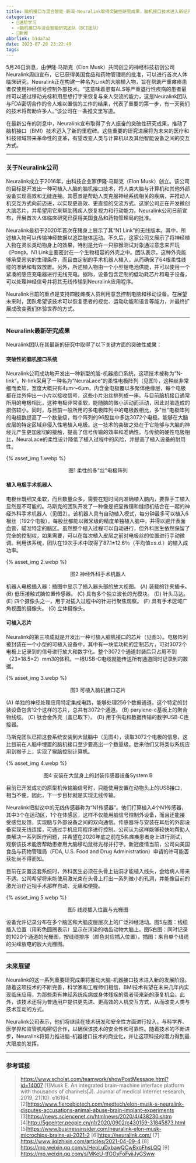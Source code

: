 ```yaml
---
title: 脑机接口与混合智能-新闻-Neuralink取得突破性研究成果，脑机接口技术进入新纪元
categories:
  - 🌙进阶学习
  - ⭐脑机接口与混合智能研究团队（BCI团队）
  - 💫新闻
abbrlink: b1da7a2
date: 2023-07-20 23:22:49
tags:
---
```


5月26日消息，由伊隆·马斯克（Elon Musk）共同创立的神经科技初创公司Neuralink周四宣布，它已获得美国食品和药物管理局的批准，可以进行首次人体临床研究，Neuralink正在构建一种名为Link的大脑植入物，旨在帮助严重瘫痪患者仅使用神经信号控制外部技术。“这意味着患有ALS等严重退行性疾病的患者最终可以通过移动光标和用思想打字来恢复与亲人交流的能力，这是Neuralink团队与FDA密切合作的令人难以置信的工作的结果，代表了重要的第一步，有一天我们的技术将帮助许多人。”该公司在一条推文里写道。

在最新公布的消息中，Neuralink宣布取得了令人振奋的突破性研究成果，推动了脑机接口（BMI）技术迈入了新的里程碑。这些重要的研究进展将为未来的医疗和科技领域带来革命性的变革，有望改变人类与计算机以及其他智能设备之间的交互方式。

<!--more-->

***

### 关于Neuralink公司

Neuralink成立于2016年，由科技企业家伊隆·马斯克（Elon Musk）创立。该公司的目标是开发出一种可植入人脑的脑机接口技术，将人类大脑与计算机和其他外部设备实现高效和无缝连接。其愿景是帮助人类克服神经系统相关的疾病，并推动人机交互方式向前迈进，以实现更高效、更直接的交流方式。这家公司正在开发微创大脑芯片，并希望用它来帮助残疾人恢复视力和行动能力。Neuralink公司日前宣布，开展首次人体临床研究已获得美国食品和药物管理局的批准。

Neuralink最初于2020年首次在猪身上展示了其“N1 Link”的无线版本。其中，所述植入物可以传输神经数据以追踪肢体运动。不久后，这家公司又展示了将神经植入物在灵长类动物身上的效果，特别是允许一只猕猴测试对象通过意念来开玩《Pong》。N1 Link主要密封在一个生物相容的外壳之中。团队表示，这种外壳能够承受恶劣的生理条件，而且由定制的手术机器人植入，从而确保了64根柔性线缆的准确和有效放置。另外，所述植入物由一个小型锂电池供能，并可以使用一个紧凑的感应充电器进行无线充电。据称，设备包含定制的低功耗芯片和电子设备，可以处理神经信号并将其无线传输到Neuralink应用程序。

Neuralink目前的重点是支持四肢瘫痪人员利用意念控制电脑和移动设备。在展望未来时，团队希望该技术可以恢复患者的视觉、运动功能和语言等能力，并最终扩展成改变我们体验世界的方式。

***

### Neuralink最新研究成果

Neuralink团队在其最新的研究中取得了以下关键方面的突破性成果：

#### 突破性的脑机接口系统

Neuralink公司成功地开发出一种新型的脑-机器接口系统，这项技术被称为“N-link”。N-link采用了一种名为“NeuraLace”的柔性电极阵列（见图1），这种丝非常细而柔软，宽度大概只有4μm～6μm，内含金电极覆以多聚体绝缘层，每个电极都在丝外伸出一小片以接收信号，这些小片沿丝排列成一串。与目前脑机接口通常所用的电极相比，这种电极非常柔软，能随脑的微小活动而活动，因此对脑造成的损伤较小。同时，与目前一般所用的多电极阵列中的电极数相比，多"丝"电极阵列的电极数提高了一个数量级，每个阵列的96股丝中多达3072个电极。能够在大脑皮层的特定区域非侵入性地植入电极。这一技术的突破之处在于它能够与大脑的神经元产生更加密切的接触，提高了信号传输的效率和准确性。与传统的硬性电极相比，NeuraLace的柔性设计降低了植入过程中的风险，并提高了植入设备的耐用性。

{% asset_img 1.webp %}
<div align='center'>图1 柔性的多"丝"电极阵列</div>

#### 植入电极手术机器人

电极丝既细又柔软，而且数量众多，需要在短时间内准确植入脑内，要靠手工植入显然是不可能的。马斯克的团队开发了一种像是把显微镜和缝纫机结合在一起的神经外科手术机器人（见图2）。该机器人具有自动植入模式，每分钟最多可以植入6根丝（192个电极）。每股丝都能以微米级的精度单独植入脑中，并得以避开表面血管，瞄准特定的脑区。虽然整个植入过程可以自动进行，但外科医生依然保留了完全的控制权，如果需要，可以在每次植入皮层之前对电极丝的位置进行手动微调。利用该系统，团队在19次手术中取得了87.1±12.6％（平均值±s.d.）的植入成功率。

{% asset_img 2.webp %}
<div align='center'>图2 神经外科手术机器人</div>

机器人电极插入器：插图中显示了插入器头部的放大视图。 (A) 装载的针夹插卡。 (B) 低压接触式脑位置传感器。 (C) 具有多个独立波长的光模块。 (D) 针头马达。 (E) 四个摄像头之一，用于对插入过程中的针进行聚焦观察。 (F) 具有手术区域广角视图的摄像头。 (G) 立体摄像头。

#### 可植入芯片

Neuralink的第三项成就是开发出一种可植入脑机接口的芯片（见图3）。电极阵列被封装在一个小型的可植入设备中，其中有一块低功耗的定制芯片，可对3072个电极上记录到的信号进行放大和数字化。整个3072个通道封装后只占用不到（23×18.5×2）mm3的体积。一根USB-C电缆就能传送所有通道同时记录到的数据。

{% asset_img 3.webp %}
<div align='center'>图3 可植入脑机接口芯片</div>

(A) 单独的神经处理应用特定集成电路，能够处理256个数据通道。这个特定的封装设备包含12个这样的芯片，总共有3072个通道。 (B) parylene-c基板上的聚合物线缆。 (C) 钛合金外壳（盖已取下）。 (D) 用于供电和数据传输的数字USB-C连接器。

马斯克团队已把这套系统安装到大鼠脑中（见图4），读取3072个电极的信息，这比目前在人脑中埋置的脑机接口至少要高出一个数量级。后来他们又将类似系统应用到猴子上，实现了猴脑控制计算机。

{% asset_img 4.webp %}
<div align='center'>图4 安装在大鼠身上的封装传感器设备System B</div>

目前已开发成功的原型机传输脑信号时，只能使用安置在动物头上的USB接口，相当不便。因此，下一步目标就是实现无线传输。

Neuralink把拟议中的无线传感器称为“N1传感器”。他们打算植入4个N1传感器，其中3个在运动区，1个在体感区，这样不仅能用脑信号控制外设备，而且还能接受感觉反馈，实现脑与外部设备之间的双向通信。传感器将与安装在耳后的外部设备实现无线连接，可通过手机应用程序进行控制。公司认为这样能够较快地帮助人类解决一系列医疗问题，并希望在2020年底之前在5名瘫痪患者身上进行测试，观察该技术能否帮助患者用大脑移动鼠标光标并打字。新冠疫情当前，公司向美国食品与药物管理局（FDA, U.S. Food and Drug Administration）申请的许可能否获批尚不得而知。

目前在安置这套系统时，外科医生必须在头骨上钻洞才能植入线头，会给病人带来不适。公司希望将来能使用激光束在头骨上打出一系列微小的孔洞，并能像目前的激光治疗近视手术那样自动、无痛和便捷。

{% asset_img 5.webp %}
<div align='center'>图5 线缆插入位置与光栅图</div>

设备允许记录分布在多个脑区和大脑皮层层次上的广泛神经活动。图5左图：线缆插入位置（用彩色圆圈表示）显示在渲染的啮齿动物大脑上。图5右图：同时记录的1020个通道的光栅图，按线缆排序（颜色对应插入位置）。插图：来自单个线缆的尖峰放电的放大光栅图。

***

### 未来展望

Neuralink的这一系列重要研究成果将推动大脑-机器接口技术进入新的发展阶段。随着这项技术的不断完善，科学家和工程师们相信，BMI技术有望在未来几年内实现临床应用，为那些患有神经系统疾病或身体残疾的患者带来新的康复机会。此外，该技术还将为普通用户提供更先进、更高效的人机交互方式，从而改变人类与技术互动的方式。

Neuralink公司表示，他们将继续在技术研发和安全性方面进行投入，与科学界、医学界和监管机构密切合作，以确保该技术的安全性和可靠性。随着技术的不断进步，Neuralink将努力推进脑-机器接口技术的商业化，并让这项科技的潜力得到最大限度的发挥。

***

### 参考链接

> <https://www.scholat.com/teamwork/showPostMessage.html?id=14007>
> [1]Musk E. An integrated brain-machine interface platform with thousands of channels[J]. Journal of medical Internet research, 2019, 21(10): e16194.
> [2]https://www.fiercebiotech.com/medtech/elon-musk-s-neuralink-disputes-accusations-animal-abuse-brain-implant-experiments
> [3]https://news.sciencenet.cn/htmlnews/2020/4/438230.shtm
> [4]http://5gcenter.people.cn/n1/2020/0902/c430159-31845873.html
> [5]https://www.businessinsider.com/neuralink-elon-musk-microchips-brains-ai-2021-2
> [6]https://neuralink.com/
> [7] https://www.jiqizhixin.com/articles/2021-04-09-4
> [8] https://mp.weixin.qq.com/s/HepLuDxbawQCwBxoFhsLQQ
> [9] https://mp.weixin.qq.com/s/MKeU-tfGOyFoFyiiJyGSww
